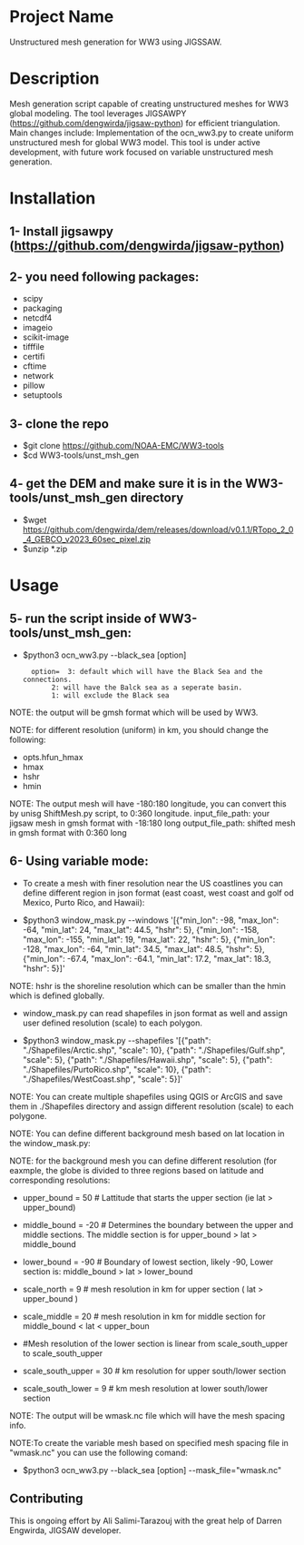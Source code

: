 # Project Name
Unstructured mesh generation for WW3 using JIGSSAW.
# Description
Mesh generation script capable of creating unstructured meshes for WW3 global modeling. The tool leverages JIGSAWPY (https://github.com/dengwirda/jigsaw-python) for efficient triangulation.
Main changes include:
Implementation of the ocn_ww3.py to create uniform unstructured mesh for global WW3 model.
This tool is under active development, with future work focused on variable unstructured mesh generation.

# Installation

## 1- Install jigsawpy (https://github.com/dengwirda/jigsaw-python)

## 2- you need following packages:
- scipy
- packaging
- netcdf4
- imageio
- scikit-image
- tifffile
- certifi
- cftime
- network
- pillow
- setuptools

## 3- clone the repo
- $git clone https://github.com/NOAA-EMC/WW3-tools
- $cd WW3-tools/unst_msh_gen

## 4- get the DEM and make sure it is in the WW3-tools/unst_msh_gen directory
- $wget https://github.com/dengwirda/dem/releases/download/v0.1.1/RTopo_2_0_4_GEBCO_v2023_60sec_pixel.zip
- $unzip *.zip
 
# Usage
## 5- run the script inside of WW3-tools/unst_msh_gen:
- $python3 ocn_ww3.py --black_sea [option]
		
		option=  3: default which will have the Black Sea and the connections.
			 2: will have the Balck sea as a seperate basin.
			 1: will exclude the Black sea

NOTE: the output will be gmsh format which will be used by WW3.

NOTE: for different resolution (uniform) in km, you should change the following:
- opts.hfun_hmax
- hmax
- hshr
- hmin

NOTE: The output mesh will have -180:180 longitude, you can convert this by unisg ShiftMesh.py script, to 0:360 longitude.
	input_file_path: your jigsaw mesh in gmsh format with -18:180 long
	output_file_path: shifted mesh in gmsh format with 0:360 long


## 6- Using variable mode:
- To create a mesh with finer resolution near the US coastlines you can define different region in json format (east coast, west coast and golf od Mexico, Purto Rico, and Hawaii):

- $python3 window_mask.py --windows '[{"min_lon": -98, "max_lon": -64, "min_lat": 24, "max_lat": 44.5, "hshr": 5}, {"min_lon": -158, "max_lon": -155, "min_lat": 19, "max_lat": 22, "hshr": 5}, {"min_lon": -128, "max_lon": -64, "min_lat": 34.5, "max_lat": 48.5, "hshr": 5}, {"min_lon": -67.4, "max_lon": -64.1, "min_lat": 17.2, "max_lat": 18.3, "hshr": 5}]'

NOTE: hshr is the shoreline resolution which can be smaller than the hmin which is defined globally.

- window_mask.py can read shapefiles in json format as well and assign user defined resolution (scale) to each polygon.

- $python3 window_mask.py --shapefiles '[{"path": "./Shapefiles/Arctic.shp", "scale": 10}, {"path": "./Shapefiles/Gulf.shp", "scale": 5}, {"path": "./Shapefiles/Hawaii.shp", "scale": 5}, {"path": "./Shapefiles/PurtoRico.shp", "scale": 10}, {"path": "./Shapefiles/WestCoast.shp", "scale": 5}]'

NOTE: You can create multiple shapefiles using QGIS or ArcGIS and save them in ./Shapefiles directory and assign different resolution (scale) to each polygone.

NOTE: You can define different background mesh based on lat location in the window_mask.py:
		
NOTE: for the background mesh you can define different resolution (for eaxmple, the globe is divided to three regions based on latitude and corresponding resolutions: 

- upper_bound = 50          # Lattitude that starts the upper section (ie lat > upper_bound) 
- middle_bound = -20        # Determines the boundary between the upper  and middle sections.  The middle section is for upper_bound > lat > middle_bound
- lower_bound = -90         # Boundary of lowest section, likely -90,   Lower section is:   middle_bound > lat > lower_bound
    	 
- scale_north = 9           # mesh resolution  in km for upper section ( lat > upper_bound )
- scale_middle = 20         # mesh resolution in km for  middle section for middle_bound < lat < upper_boun
- #Mesh resolution of the lower section is linear from scale_south_upper to scale_south_upper
- scale_south_upper = 30    # km resolution for upper south/lower section 
- scale_south_lower = 9     # km mesh resolution at lower south/lower section 
	
NOTE: The output will be wmask.nc file which will have the mesh spacing info.


NOTE:To create the variable mesh based on specified mesh spacing file in "wmask.nc" you can use the following comand:

- $python3 ocn_ww3.py --black_sea [option] --mask_file="wmask.nc"


## Contributing
This is ongoing effort by Ali Salimi-Tarazouj with the great help of Darren Engwirda, JIGSAW developer.
